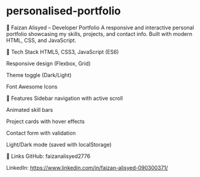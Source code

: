 # personalised-portfolio
💼 Faizan Alisyed – Developer Portfolio
A responsive and interactive personal portfolio showcasing my skills, projects, and contact info. Built with modern HTML, CSS, and JavaScript.

🔧 Tech Stack
HTML5, CSS3, JavaScript (ES6)

Responsive design (Flexbox, Grid)

Theme toggle (Dark/Light)

Font Awesome Icons

🚀 Features
Sidebar navigation with active scroll

Animated skill bars

Project cards with hover effects

Contact form with validation

Light/Dark mode (saved with localStorage)

📎 Links
GitHub: faizanalisyed2776

LinkedIn: https://www.linkedin.com/in/faizan-alisyed-090300371/
